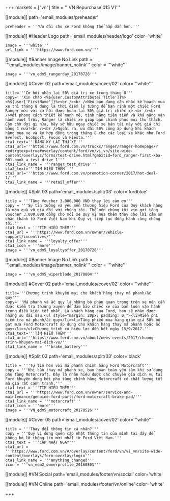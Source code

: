 +++
markets = ["vn"]
title = '''VN Repurchase 015 V1'''

[[module]]
path='email_modules/preheader'

	preheader = '''Ưu đãi cho xe Ford không thể hấp dẫn hơn.'''

[[module]] #Header Logo
path='email_modules/header/logo'
color='white'

	image = '''white'''
	url_link = '''https://www.ford.com.vn/'''

 [[module]] #Banner Image No Link
path = '''email_modules/image/banner_nolink'''
color = '''white'''

	image = '''vn_edm5_rangerday_20170728''' 

[[module]] #Cover 02
path='email_modules/cover/02'
color='''white'''

	
	title='''Cơ hội nhận lại 50% giá trị xe trong tháng 8'''
	copy='''Xin chào <%${user.CustomAttribute['Title']}%> <%${user['FirstName']}%><br /><br />Nếu bạn đang cân nhắc kế hoạch mua xe thì tháng 8 đúng là thời điểm lý tưởng để bạn rinh một chiếc Ford Ranger mới với cơ hội được hoàn lại 50% giá trị chiếc xe.<br /><br />Với phong cách thiết kế mạnh mẽ, tính năng tiên tiến và khả năng vận hành vượt trội, Ranger là chiếc xe giúp bạn chinh phục mọi thử thách. Còn chờ đợi gì nữa, hãy sở hữu ngay chiếc xe bán tải này với giá chỉ bằng 1 nửa!<br /><br />Ngoài ra, ưu đãi 50% cũng áp dụng khi khách hàng mua xe và ký hợp đồng trong tháng 8 cho các loại xe khác như Ford Everest, EcoSport, Focus và Fiesta.'''
	cta1_text='''ĐĂNG KÝ LÁI THỬ XE'''
	cta1_url='''https://www.ford.com.vn/trucks/ranger/ranger-homepage/?redtrgtexp=true#overlay/content/ford/vn/vi_vn/site-wide-content/overlays/forms/test-drive.html?gmbxtid=ford_ranger-first-kba-001-book_a_test_drive_1'''
	cta1_link_name = '''ranger_test_drive'''
	cta2_text='''TÌM HIỂU THÊM '''
	cta2_url='''https://www.ford.com.vn/promotion-corner/2017/hot-deal-1/'''
	cta2_link_name = '''retail_offer'''

[[module]] #Split 03
path='email_modules/split/03'
color='fordblue'

	title = '''Tặng Voucher 3.000.000 VNĐ thay lời cảm ơn'''
	copy = '''Sự tin tưởng và yêu mến thương hiệu Ford của Quý khách hàng là món quà vô giá đối với chúng tôi. Thế nên chúng tôi xin gửi tặng voucher 3.000.000 đồng cho mỗi xe Quý vị mua thêm thay cho lời cảm ơn chân thành từ Ford Việt Nam khi Quý vị tiếp tục đồng hành cùng chúng tôi.'''
	cta1_text = '''TÌM HIỂU THÊM'''
	cta1_url = '''https://www.ford.com.vn/owner/vehicle-support/incentives/'''
	cta1_link_name = '''loyalty_offer'''
	cta1_icon = '''more'''
	image = '''vn_edm5_loyaltyoffer_20170728'''

[[module]] #Banner Image No Link
path = '''email_modules/image/banner_nolink'''
color = '''white'''

	image = '''vn_edm5_wiperblade_20170804''' 

[[module]] #Cover 02
path='email_modules/cover/02'
color='''white'''

	
	title='''Chương trình khuyến mại cho khách hàng thay má phanh/ắc quy'''
	copy='''Má phanh và ắc quy là những bộ phận quan trọng trên xe nên cần được kiểm tra thường xuyên để đảm bảo chiếc xe của bạn luôn vận hành trong điều kiện tốt nhất. Là khách hàng của Ford, bạn sẽ nhận được những ưu đãi sau:<ul style="margin: 20px; padding: 0;"><li>Miễn phí kiểm tra má phanh/ắc quy</li><li>Tặng phiếu mua hàng giảm giá 50% bộ gạt mưa Ford Motorcraft áp dụng cho khách hàng thay má phanh hoặc ắc quy</li></ul>Chương trình có hiệu lực đến hết ngày 15/9/2017.'''
	cta1_text='''TÌM HIỂU THÊM'''
	cta1_url='''https://www.ford.com.vn/about/news-events/2017/chuong-trinh-khuyen-mai-dich-vu/'''
	cta1_link_name = '''brake_battery'''
    
[[module]] #Split 03
path='email_modules/split/03'
color='black'

	title = '''Tự tin hơn với má phanh chính hãng Ford Motorcraft'''
	copy = '''Khi cần thay má phanh xe, bạn hoàn toàn yên tâm khi sử dụng phụ tùng Motorcraft. Đây là nhãn hiệu được các chuyên gia dịch vụ tại Ford khuyên dùng bởi phụ tùng chính hãng Motorcraft có chất lượng tốt mà giá rất cạnh tranh.'''
	cta1_text = '''TÌM HIỂU THÊM'''
	cta1_url = '''https://www.ford.com.vn/owner/service-and-maintenance/genuine-ford-parts/ford-motorcraft-brake-pad/'''
	cta1_link_name = '''motorcraft'''
	cta1_icon = '''more'''
	image = '''VN_edm5_motorcraft_20170526'''

[[module]] #Cover 05
path='email_modules/cover/02'
color='''white'''

	title = '''Thay đổi thông tin cá nhân?'''
	copy = '''Quý vị đừng quên cập nhật thông tin của mình tại đây để không bỏ lỡ thông tin mới nhất từ Ford Việt Nam.'''
	cta1_text = '''CẬP NHẬT NGAY'''
	cta1_url = '''https://www.ford.com.vn/#/overlay/content/ford/vn/vi_vn/site-wide-content/overlays/form-overlay/login'''
	cta1_link_name = '''anything_changed'''
	icon = '''vn_edm2_ownerprofile_20160801'''

[[module]] #VN Social
path='email_modules/footer/vn/social'
color='white'


[[module]] #VN Online
path='email_modules/footer/vn/online'
color='white'


+++